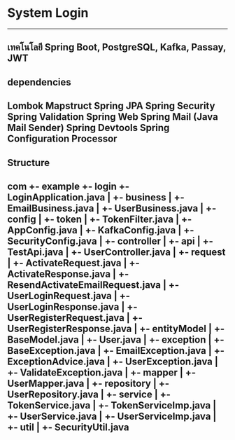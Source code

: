 # System Login
---
เทคโนโลยี
Spring Boot, PostgreSQL, Kafka, Passay, JWT
---
## dependencies
Lombok
Mapstruct
Spring JPA
Spring Security
Spring Validation
Spring Web
Spring Mail (Java Mail Sender)
Spring Devtools
Spring Configuration Processor
---
## Structure
com
  +- example
    +- login
      +- LoginApplication.java
      |
      +- business
      |  +- EmailBusiness.java
      |  +- UserBusiness.java
      |
      +- config
      |  +- token
      |    +- TokenFilter.java
      |  +- AppConfig.java
      |  +- KafkaConfig.java
      |  +- SecurityConfig.java
      |
      +- controller
      |  +- api
      |    +- TestApi.java
      |    +- UserController.java
      |  +- request
      |    +- ActivateRequest.java
      |    +- ActivateResponse.java
      |    +- ResendActivateEmailRequest.java
      |    +- UserLoginRequest.java
      |    +- UserLoginResponse.java
      |    +- UserRegisterRequest.java
      |    +- UserRegisterResponse.java
      |
      +- entityModel
      |  +- BaseModel.java
      |  +- User.java
      |
      +- exception
      |  +- BaseException.java
      |  +- EmailException.java
      |  +- ExceptionAdvice.java
      |  +- UserException.java
      |  +- ValidateException.java
      |
      +- mapper
      |  +- UserMapper.java
      |
      +- repository
      |  +- UserRepository.java
      |
      +- service
      |  +- TokenService.java
      |  +- TokenServiceImp.java
      |  +- UserService.java
      |  +- UserServiceImp.java
      |
      +- util
      |  +- SecurityUtil.java
---

